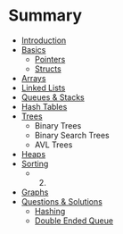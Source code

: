 # Summary

* [Introduction](README.md)
* [Basics](Basics/README.md)
   * [Pointers](Basics/pointers.md)
   * [Structs](Basics/structs.md)
* [Arrays](Arrays/README.md)
* [Linked Lists](Linked_Lists/README.md)
* [Queues & Stacks](Queues_&_Stacks/README.md)
* [Hash Tables](Hash_Tables/README.md)
* [Trees](Trees/README.md)
   * Binary Trees
   * Binary Search Trees
   * AVL Trees
* [Heaps](Heaps/README.md)
* [Sorting](Sorting/README.md)
   * 2.
* [Graphs](Graphs/index.md)
* [Questions & Solutions](Questions_&_Solutions/README.md)
   * [Hashing](Questions_&_Solutions/Hashing.md)
   * [Double Ended Queue](Questions_&_Solutions/Double_Ended_Queue.md)

